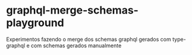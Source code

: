 # graphql-merge-schemas-playground
Experimentos fazendo o merge dos schemas graphql gerados com type-graphql e com schemas gerados manualmente
